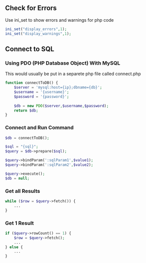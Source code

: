 ## Check for Errors

Use ini_set to show errors and warnings for php code

```php
ini_set("display_errors",1);
ini_set("display_warnings",1);
```

## Connect to SQL

### Using PDO (PHP Database Object) With MySQL

This would usually be put in a separete php file called connect.php

```php
function connectToDB() {
	$server = 'mysql:host={ip};dbname={db}';
	$username = '{username}';
	$password = '{password}';
	
	$db = new PDO($server,$username,$password);
	return $db;
}
```

### Connect and Run Command

```php
$db = connectToDB();

$sql = "{sql}";
$query = $db->prepare($sql);

$query->bindParam(':sqlParam1',$value1);
$query->bindParam(':sqlParam2',$value2);

$query->execute();
$db = null;
```

### Get all Results

```php
while ($row = $query->fetch()) {
	...
}
```

### Get 1 Result

```php
if ($query->rowCount() == 1) {
	$row = $query->fetch();
	...
} else {
	...
}
```

